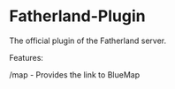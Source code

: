 # Fatherland-Plugin
The official plugin of the Fatherland server.

Features:

/map - Provides the link to BlueMap
